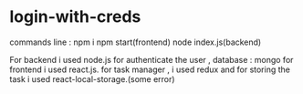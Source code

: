 # login-with-creds
commands line :
npm i 
npm start(frontend)
node index.js(backend)

For backend i used node.js for authenticate the user , database : mongo
for frontend i used react.js.
for task manager , i used redux and for storing the task i used react-local-storage.(some error)
